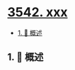 # [3542. xxx](https://github.com/Tdahuyou/TNotes.leetcode/tree/main/notes/3542.%20xxx)

<!-- region:toc -->

- [1. 📝 概述](#1--概述)

<!-- endregion:toc -->

## 1. 📝 概述

